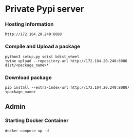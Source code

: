 # Private Pypi server


### Hosting information
```
http://172.104.20.240:8080
```

### Compile and Upload a package

```
python3 setup.py sdist bdist_wheel
twine upload --repository-url http://172.104.20.240:8080 dist/<package_name>*
```

### Download package

```
pip install --extra-index-url http://172.104.20.240:8080/ <package_name>
```


## Admin

### Starting Docker Container

```
docker-compose up -d
```



